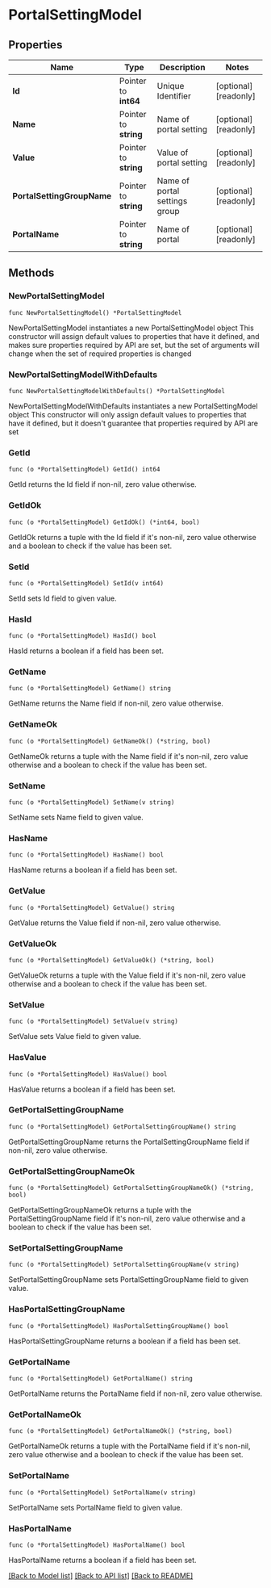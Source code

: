 # PortalSettingModel

## Properties

Name | Type | Description | Notes
------------ | ------------- | ------------- | -------------
**Id** | Pointer to **int64** | Unique Identifier | [optional] [readonly] 
**Name** | Pointer to **string** | Name of portal setting | [optional] [readonly] 
**Value** | Pointer to **string** | Value of portal setting | [optional] [readonly] 
**PortalSettingGroupName** | Pointer to **string** | Name of portal settings group | [optional] [readonly] 
**PortalName** | Pointer to **string** | Name of portal | [optional] [readonly] 

## Methods

### NewPortalSettingModel

`func NewPortalSettingModel() *PortalSettingModel`

NewPortalSettingModel instantiates a new PortalSettingModel object
This constructor will assign default values to properties that have it defined,
and makes sure properties required by API are set, but the set of arguments
will change when the set of required properties is changed

### NewPortalSettingModelWithDefaults

`func NewPortalSettingModelWithDefaults() *PortalSettingModel`

NewPortalSettingModelWithDefaults instantiates a new PortalSettingModel object
This constructor will only assign default values to properties that have it defined,
but it doesn't guarantee that properties required by API are set

### GetId

`func (o *PortalSettingModel) GetId() int64`

GetId returns the Id field if non-nil, zero value otherwise.

### GetIdOk

`func (o *PortalSettingModel) GetIdOk() (*int64, bool)`

GetIdOk returns a tuple with the Id field if it's non-nil, zero value otherwise
and a boolean to check if the value has been set.

### SetId

`func (o *PortalSettingModel) SetId(v int64)`

SetId sets Id field to given value.

### HasId

`func (o *PortalSettingModel) HasId() bool`

HasId returns a boolean if a field has been set.

### GetName

`func (o *PortalSettingModel) GetName() string`

GetName returns the Name field if non-nil, zero value otherwise.

### GetNameOk

`func (o *PortalSettingModel) GetNameOk() (*string, bool)`

GetNameOk returns a tuple with the Name field if it's non-nil, zero value otherwise
and a boolean to check if the value has been set.

### SetName

`func (o *PortalSettingModel) SetName(v string)`

SetName sets Name field to given value.

### HasName

`func (o *PortalSettingModel) HasName() bool`

HasName returns a boolean if a field has been set.

### GetValue

`func (o *PortalSettingModel) GetValue() string`

GetValue returns the Value field if non-nil, zero value otherwise.

### GetValueOk

`func (o *PortalSettingModel) GetValueOk() (*string, bool)`

GetValueOk returns a tuple with the Value field if it's non-nil, zero value otherwise
and a boolean to check if the value has been set.

### SetValue

`func (o *PortalSettingModel) SetValue(v string)`

SetValue sets Value field to given value.

### HasValue

`func (o *PortalSettingModel) HasValue() bool`

HasValue returns a boolean if a field has been set.

### GetPortalSettingGroupName

`func (o *PortalSettingModel) GetPortalSettingGroupName() string`

GetPortalSettingGroupName returns the PortalSettingGroupName field if non-nil, zero value otherwise.

### GetPortalSettingGroupNameOk

`func (o *PortalSettingModel) GetPortalSettingGroupNameOk() (*string, bool)`

GetPortalSettingGroupNameOk returns a tuple with the PortalSettingGroupName field if it's non-nil, zero value otherwise
and a boolean to check if the value has been set.

### SetPortalSettingGroupName

`func (o *PortalSettingModel) SetPortalSettingGroupName(v string)`

SetPortalSettingGroupName sets PortalSettingGroupName field to given value.

### HasPortalSettingGroupName

`func (o *PortalSettingModel) HasPortalSettingGroupName() bool`

HasPortalSettingGroupName returns a boolean if a field has been set.

### GetPortalName

`func (o *PortalSettingModel) GetPortalName() string`

GetPortalName returns the PortalName field if non-nil, zero value otherwise.

### GetPortalNameOk

`func (o *PortalSettingModel) GetPortalNameOk() (*string, bool)`

GetPortalNameOk returns a tuple with the PortalName field if it's non-nil, zero value otherwise
and a boolean to check if the value has been set.

### SetPortalName

`func (o *PortalSettingModel) SetPortalName(v string)`

SetPortalName sets PortalName field to given value.

### HasPortalName

`func (o *PortalSettingModel) HasPortalName() bool`

HasPortalName returns a boolean if a field has been set.


[[Back to Model list]](../README.md#documentation-for-models) [[Back to API list]](../README.md#documentation-for-api-endpoints) [[Back to README]](../README.md)


